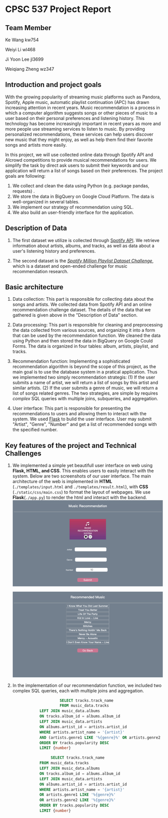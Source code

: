 # CPSC 537 Project Report

## Team Member

Ke Wang	            kw754

Weiyi Li                 wl468

Ji Yoon Lee	        jl3699

Weiqiang Zheng  wz347

## Introduction and project goals

With the growing popularity of streaming music platforms such as Pandora, Spotify, Apple music, automatic playlist continuation (APC) has drawn increasing attention in recent years. Music recommendation is a process in which a computer algorithm suggests songs or other pieces of music to a user based on their personal preferences and listening history. This technology has become increasingly important in recent years as more and more people use streaming services to listen to music. By providing personalized recommendations, these services can help users discover new music that they might enjoy, as well as help them find their favorite songs and artists more easily.

In this project, we will use collected online data through Spotify API and AIcrowd competitions to provide musical recommendations for users. We simplify the task by direct ask users to submit their keywords and our application will return a list of songs based on their preferences. The project goals are following: 

1. We collect and clean the data using Python (e.g. package pandas, requests) .
2. We store the data in BigQuery on Google Cloud Platform. The data is well-organized in several tables. 
3. We implement our strategy of recommendation using SQL. 
4. We also build an user-friendly interface for the application. 

## Description of Data

1. The first dataset we utilize is collected through [Spotify API][1]. We retrieve information about artists, albums, and tracks, as well as data about a user's listening history and preferences.

2. The second dataset is the [*Spotify Million Playlist Dataset Challenge*][2], which is a dataset and open-ended challenge for music recommendation research. 

   [1]: https://developer.spotify.com/documentation/web-api/	"Spotify API"
   [2]: https://www.aicrowd.com/challenges/spotify-million-playlist-dataset-challenge	"Spotify Million Playlist Dataset Challenge"

## Basic architecture

1. Data collection: This part is responsible for collecting data about the songs and artists.  We collected data from Spotify API and an online recommendation challenge dataset. The details of the data that we gathered is given above in the "Description of Data" section. 

2. Data processing: This part is responsible for cleaning and preprocessing the data collected from various sources, and organizing it into a form that can be used by the recommendation function. We cleaned the data using Python and then stored the data in BigQuery on Google Could Forms. The data is organized in four tables: album, artists, playlist, and tracks. 

3. Recommendation function: Implementing a sophisticated recommendation algorithm is beyond the scope of this project, as the main goal is to use the database system in a pratical application. Thus we implemented two simply recommendation strategis: (1) If the user submits a name of artist, we will return a list of songs by this artist and similar artists. (2) If the user submits a genre of music, we will return a list of songs related genres. The two strategies, are simple by requires *complex* SQL queries with multiple joins, subqueries, and aggregation. 

4. User interface: This part is responsible for presenting the recommendations to users and allowing them to interact with the system. We used [Flask][3] to bulid the user interface. User may submit "Artist", "Genre", "Number" and get a list of recommended songs with the specified number. 

   [3]: https://flask.palletsprojects.com/en/2.2.x/	"Flask"

## Key features of the project and Technical Challenges

1. We implemented a simple yet beautifull user interface on web using **Flask, HTML, and CSS**. This enables users to easily interact with the system. Below are two screenshots of our user interface. The main architecture of the web is implemented in **HTML** (`./templates/input.html` and `./templates/result.html`), with **CSS** (`./static/css/main.css`) to format the layout of webpages. We use **Flask**(`./app.py`) to render the html and interact with the backend. ![1](../Report/1.png)

   ![2](../Report/2.png)

2. In the implementation of our recommendation function, we included two complex SQL queries, each with multiple joins and aggregation. 

   ```sql
   						SELECT tracks.track_name
     					FROM music_data.tracks
               LEFT JOIN music_data.albums
               ON tracks.album_id = albums.album_id
               LEFT JOIN music_data.artists 
               ON albums.artist_id = artists.artist_id
               WHERE artists.artist_name = '{artist}'
               AND (artists.genre1 LIKE '%{genre}%' OR artists.genre2 LIKE '%{genre}%')
               ORDER BY tracks.popularity DESC
               LIMIT {number}
   ```

   ```sql
   					SELECT tracks.track_name
               FROM music_data.tracks
               LEFT JOIN music_data.albums
               ON tracks.album_id = albums.album_id
               LEFT JOIN music_data.artists 
               ON albums.artist_id = artists.artist_id
               WHERE artists.artist_name = '{artist}'
               OR artists.genre1 LIKE '%{genre}%' 
               OR artists.genre2 LIKE '%{genre}%'
               ORDER BY tracks.popularity DESC
               LIMIT {number}
   ```